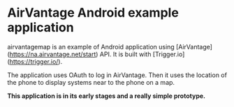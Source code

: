 AirVantage Android example application
=============

airvantagemap is an example of Android application using [AirVantage] (https://na.airvantage.net/start) API.
It is built with [Trigger.io] (https://trigger.io/).

The application uses OAuth to log in AirVantage. Then it uses the location of the phone to display systems near to the phone on a map.

**This application is in its early stages and a really simple prototype.**
